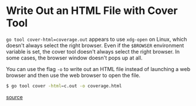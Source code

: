 # Write Out an HTML File with Cover Tool

`go tool cover-html=coverage.out` appears to use `xdg-open` on Linux, which doesn't always select the right browser. Even if the `$BROWSER` environment variable is set, the cover tool doesn't always select the right browser. In some cases, the browser window doesn't pops up at all.

You can use the flag `-o` to write out an HTML file instead of launching a web browser and then use the web browser to open the file.

```sh
$ go tool cover -html=c.out -o coverage.html
```

[source](https://github.com/golang/go/issues/10365#issuecomment-93143893)
